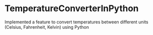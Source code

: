 # TemperatureConverterInPython
Implemented a feature to convert temperatures between different units (Celsius, Fahrenheit, Kelvin) using  Python 
